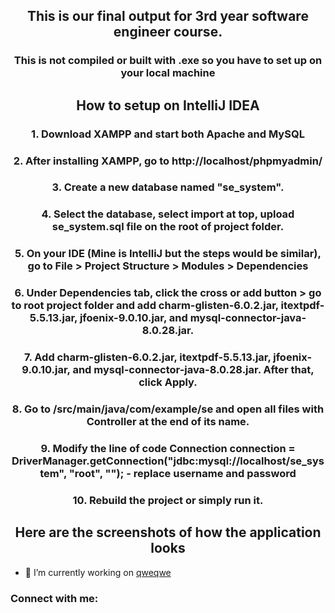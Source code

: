 <h2 align="center"> This is our final output for 3rd year software engineer course. </h1>
<h3 align="center"> This is not compiled or built with .exe so you have to set up on your local machine </h1>

<h2 align="center"> How to setup on IntelliJ IDEA </h2>
<h3 align="center"> 1. Download XAMPP and start both Apache and MySQL </h3>
<h3 align="center"> 2. After installing XAMPP, go to http://localhost/phpmyadmin/ </h3>
<h3 align="center"> 3. Create a new database named "se_system". </h3>
<h3 align="center"> 4. Select the database, select import at top, upload se_system.sql file on the root of project folder.  </h3>
<h3 align="center"> 5. On your IDE (Mine is IntelliJ but the steps would be similar), go to File >  Project Structure >  Modules > Dependencies </h3>
<h3 align="center"> 6. Under Dependencies tab, click the cross or add button > go to root project folder and add charm-glisten-6.0.2.jar, itextpdf-5.5.13.jar, jfoenix-9.0.10.jar, and mysql-connector-java-8.0.28.jar.  </h3>
<h3 align="center"> 7. Add charm-glisten-6.0.2.jar, itextpdf-5.5.13.jar, jfoenix-9.0.10.jar, and mysql-connector-java-8.0.28.jar. After that, click Apply. </h3>
<h3 align="center"> 8. Go to /src/main/java/com/example/se and open all files with Controller at the end of its name.   </h3>
<h3 align="center"> 9. Modify the line of code Connection connection = DriverManager.getConnection("jdbc:mysql://localhost/se_system", "root", ""); - replace username and password</h3>
<h3 align="center"> 10. Rebuild the project or simply run it. </h3>

<h2 align="center"> Here are the screenshots of how the application looks </h2>


- 🔭 I’m currently working on [qweqwe](https://github.com/)

<h3 align="left">Connect with me:</h3>
<p align="left">
</p>
